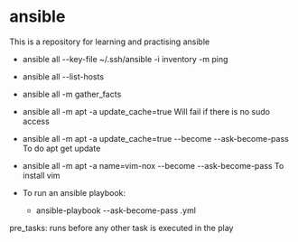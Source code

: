 # ansible

This is a repository for learning and practising ansible

- ansible all --key-file ~/.ssh/ansible -i inventory -m ping
- ansible all --list-hosts
- ansible all -m gather_facts
- ansible all -m apt -a update_cache=true	Will fail if there is no sudo access
- ansible all -m apt -a update_cache=true --become --ask-become-pass	To do apt get update
- ansible all -m apt -a name=vim-nox --become --ask-become-pass	To install vim

- To run an ansible playbook:
	- ansible-playbook --ask-become-pass <playbook-name>.yml


pre_tasks: runs before any other task is executed in the play

